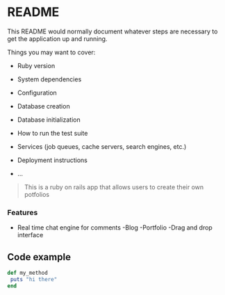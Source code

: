# README

This README would normally document whatever steps are necessary to get the
application up and running.


Things you may want to cover:

* Ruby version

* System dependencies

* Configuration

* Database creation

* Database initialization

* How to run the test suite

* Services (job queues, cache servers, search engines, etc.)

* Deployment instructions

* ...

> This is a ruby on rails app that allows users to create their own potfolios

### Features

 - Real time chat engine for comments
 -Blog
 -Portfolio
 -Drag and drop interface

 ## Code example

 ```ruby
 def my_method
  puts "hi there"
end
```

